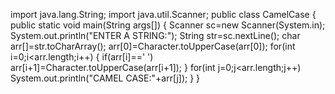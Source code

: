 import java.lang.String;
import java.util.Scanner;
public class CamelCase
{
  public static void main(String args[])
  {
    Scanner sc=new Scanner(System.in);
    System.out.println("ENTER A STRING:");
    String str=sc.nextLine();
    char arr[]=str.toCharArray();
    arr[0]=Character.toUpperCase(arr[0]);
    for(int i=0;i<arr.length;i++)
    {
      if(arr[i]==' ')
           arr[i+1]=Character.toUpperCase(arr[i+1]);
     }
     for(int j=0;j<arr.length;j++)
     System.out.println("CAMEL CASE:"+arr[j]);
    }
   }

